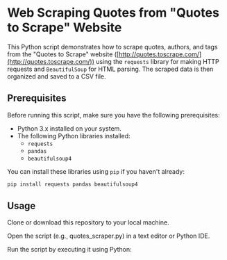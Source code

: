 # Web Scraping Quotes from "Quotes to Scrape" Website

This Python script demonstrates how to scrape quotes, authors, and tags from the "Quotes to Scrape" website ([http://quotes.toscrape.com/](http://quotes.toscrape.com/)) using the `requests` library for making HTTP requests and `BeautifulSoup` for HTML parsing. The scraped data is then organized and saved to a CSV file.

## Prerequisites

Before running this script, make sure you have the following prerequisites:

- Python 3.x installed on your system.
- The following Python libraries installed:
  - `requests`
  - `pandas`
  - `beautifulsoup4`

You can install these libraries using `pip` if you haven't already:

```bash
pip install requests pandas beautifulsoup4
```

## Usage
Clone or download this repository to your local machine.

Open the script (e.g., quotes_scraper.py) in a text editor or Python IDE.

Run the script by executing it using Python: